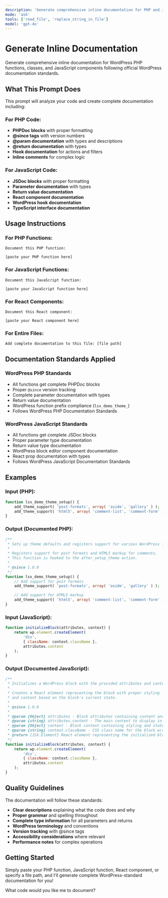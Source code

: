 ```yaml
---
description: 'Generate comprehensive inline documentation for PHP and JavaScript following WordPress standards'
mode: 'ask'
tools: ['read_file', 'replace_string_in_file']
model: 'gpt-4o'
---
```


# Generate Inline Documentation

Generate comprehensive inline documentation for WordPress PHP functions, classes, and JavaScript components following official WordPress documentation standards.

## What This Prompt Does

This prompt will analyze your code and create complete documentation including:

### For PHP Code:

-   **PHPDoc blocks** with proper formatting
-   **@since tags** with version numbers
-   **@param documentation** with types and descriptions
-   **@return documentation** with types
-   **Hook documentation** for actions and filters
-   **Inline comments** for complex logic

### For JavaScript Code:

-   **JSDoc blocks** with proper formatting
-   **Parameter documentation** with types
-   **Return value documentation**
-   **React component documentation**
-   **WordPress hook documentation**
-   **TypeScript interface documentation**

## Usage Instructions

### For PHP Functions:

```
Document this PHP function:

[paste your PHP function here]
```

### For JavaScript Functions:

```
Document this JavaScript function:

[paste your JavaScript function here]
```

### For React Components:

```
Document this React component:

[paste your React component here]
```

### For Entire Files:

```
Add complete documentation to this file: [file path]
```

## Documentation Standards Applied

### WordPress PHP Standards

-   All functions get complete PHPDoc blocks
-   Proper `@since` version tracking
-   Complete parameter documentation with types
-   Return value documentation
-   WordPress function prefix compliance (`lsx_demo_theme_`)
-   Follows WordPress PHP Documentation Standards

### WordPress JavaScript Standards

-   All functions get complete JSDoc blocks
-   Proper parameter type documentation
-   Return value type documentation
-   WordPress block editor component documentation
-   React prop documentation with types
-   Follows WordPress JavaScript Documentation Standards

## Examples

### Input (PHP):

```php
function lsx_demo_theme_setup() {
    add_theme_support( 'post-formats', array( 'aside', 'gallery' ) );
    add_theme_support( 'html5', array( 'comment-list', 'comment-form' ) );
}
```

### Output (Documented PHP):

```php
/**
 * Sets up theme defaults and registers support for various WordPress features.
 *
 * Registers support for post formats and HTML5 markup for comments.
 * This function is hooked to the after_setup_theme action.
 *
 * @since 1.0.0
 */
function lsx_demo_theme_setup() {
    // Add support for post formats
    add_theme_support( 'post-formats', array( 'aside', 'gallery' ) );

    // Add support for HTML5 markup
    add_theme_support( 'html5', array( 'comment-list', 'comment-form' ) );
}
```

### Input (JavaScript):

```javascript
function initializeBlock(attributes, context) {
    return wp.element.createElement(
        'div',
        { className: context.className },
        attributes.content
    );
}
```

### Output (Documented JavaScript):

```javascript
/**
 * Initializes a WordPress block with the provided attributes and context.
 *
 * Creates a React element representing the block with proper styling
 * and content based on the block's current state.
 *
 * @since 1.0.0
 *
 * @param {Object} attributes - Block attributes containing content and settings.
 * @param {string} attributes.content - The main content to display in the block.
 * @param {Object} context - Block context containing styling and state information.
 * @param {string} context.className - CSS class name for the block wrapper.
 * @return {JSX.Element} React element representing the initialized block.
 */
function initializeBlock(attributes, context) {
    return wp.element.createElement(
        'div',
        { className: context.className },
        attributes.content
    );
}
```

## Quality Guidelines

The documentation will follow these standards:

-   **Clear descriptions** explaining what the code does and why
-   **Proper grammar** and spelling throughout
-   **Complete type information** for all parameters and returns
-   **WordPress terminology** and conventions
-   **Version tracking** with @since tags
-   **Accessibility considerations** where relevant
-   **Performance notes** for complex operations

## Getting Started

Simply paste your PHP function, JavaScript function, React component, or specify a file path, and I'll generate complete WordPress-standard documentation for you!

What code would you like me to document?

